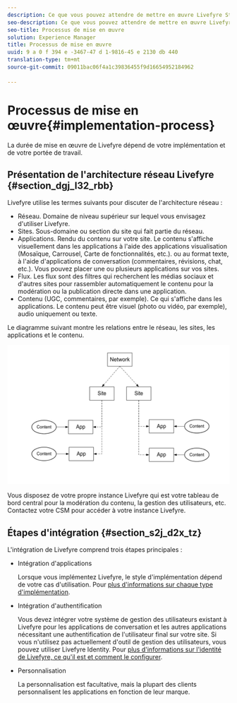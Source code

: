 ```yaml
---
description: Ce que vous pouvez attendre de mettre en œuvre Livefyre Studio.
seo-description: Ce que vous pouvez attendre de mettre en œuvre Livefyre Studio.
seo-title: Processus de mise en œuvre
solution: Experience Manager
title: Processus de mise en œuvre
uuid: 9 a 0 f 394 e -3467-47 d 1-9816-45 e 2130 db 440
translation-type: tm+mt
source-git-commit: 09011bac06f4a1c39836455f9d16654952184962

---
```



# Processus de mise en œuvre{#implementation-process}

La durée de mise en œuvre de Livefyre dépend de votre implémentation et de votre portée de travail.

## Présentation de l'architecture réseau Livefyre {#section_dgj_l32_rbb}

Livefyre utilise les termes suivants pour discuter de l'architecture réseau :

* Réseau. Domaine de niveau supérieur sur lequel vous envisagez d'utiliser Livefyre.
* Sites. Sous-domaine ou section du site qui fait partie du réseau.
* Applications. Rendu du contenu sur votre site. Le contenu s'affiche visuellement dans les applications à l'aide des applications visualisation (Mosaïque, Carrousel, Carte de fonctionnalités, etc.). ou au format texte, à l'aide d'applications de conversation (commentaires, révisions, chat, etc.). Vous pouvez placer une ou plusieurs applications sur vos sites.
* Flux. Les flux sont des filtres qui recherchent les médias sociaux et d'autres sites pour rassembler automatiquement le contenu pour la modération ou la publication directe dans une application.
* Contenu (UGC, commentaires, par exemple). Ce qui s'affiche dans les applications. Le contenu peut être visuel (photo ou vidéo, par exemple), audio uniquement ou texte.

Le diagramme suivant montre les relations entre le réseau, les sites, les applications et le contenu.

![](assets/network_site_architecture.png)

Vous disposez de votre propre instance Livefyre qui est votre tableau de bord central pour la modération du contenu, la gestion des utilisateurs, etc. Contactez votre CSM pour accéder à votre instance Livefyre.

## Étapes d'intégration {#section_s2j_d2x_tz}

L'intégration de Livefyre comprend trois étapes principales :

* Intégration d'applications

   Lorsque vous implémentez Livefyre, le style d'implémentation dépend de votre cas d'utilisation. Pour [plus d'informations sur chaque type d'implémentation](/help/implementation/c-getting-started/c-implementation-process/c-app-integration-types.md#c_app_integration_types).

* Intégration d'authentification

   Vous devez intégrer votre système de gestion des utilisateurs existant à Livefyre pour les applications de conversation et les autres applications nécessitant une authentification de l'utilisateur final sur votre site. Si vous n'utilisez pas actuellement d'outil de gestion des utilisateurs, vous pouvez utiliser Livefyre Identity. Pour [plus d'informations sur l'identité de Livefyre, ce qu'il est et comment le configurer](/help/implementation/c-livefyre-identity-comp/c-livefyre-identity-comp.md#c_livefyre_identity).

* Personnalisation

   La personnalisation est facultative, mais la plupart des clients personnalisent les applications en fonction de leur marque.

